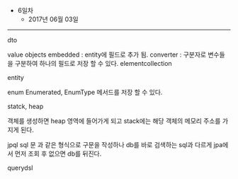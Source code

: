 * 6일차
    - 2017년 06월 03일

---  

dto

value objects
    embedded : entity에 필드로 추가 됨.
    converter : 구분자로 변수들을 구분하여 하나의 필드로 저장 할 수 있다.
    elementcollection


entity

enum
    Enumerated, EnumType
    메서드를 저장 할 수 있다.


statck, heap

객체를 생성하면 heap 영역에 들어가게 되고 stack에는 해당 객체의 메모리 주소를 가지게 된다.


jpql
    sql 문 과 같은 형식으로 구문을 작성하나 db를 바로 검색하는 sql과 다르게 jpa에서 먼저 조회 후 없으면 db를 뒤진다.

querydsl